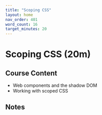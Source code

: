 ```yaml
---
title: "Scoping CSS"
layout: home
nav_order: 401
word_count: 16
target_minutes: 20
---
```

# Scoping CSS (20m)

## Course Content

- Web components and the shadow DOM
- Working with scoped CSS

## Notes













